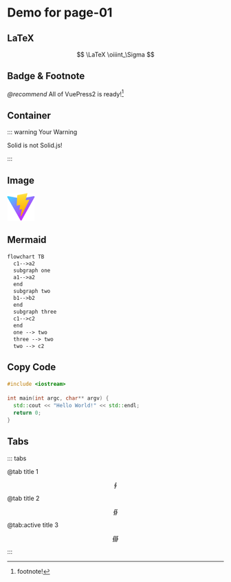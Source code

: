 # Demo for page-01

## LaTeX

$$
\LaTeX \oiiint_\Sigma
$$

## Badge & Footnote

*@recommend* All of VuePress2 is ready![^1]

[^1]: footnote!

## Container

::: warning Your Warning

Solid is not Solid.js!

:::

## Image

![favicon](/favicon.svg)

## Mermaid

```mermaid
flowchart TB
  c1-->a2
  subgraph one
  a1-->a2
  end
  subgraph two
  b1-->b2
  end
  subgraph three
  c1-->c2
  end
  one --> two
  three --> two
  two --> c2
```

## Copy Code

```cpp
#include <iostream>

int main(int argc, char** argv) {
  std::cout << "Hello World!" << std::endl;
  return 0;
}
```

## Tabs

::: tabs

@tab title 1

$$
\oint
$$

@tab title 2

$$
\oiint
$$

@tab:active title 3

$$
\oiiint
$$

:::
